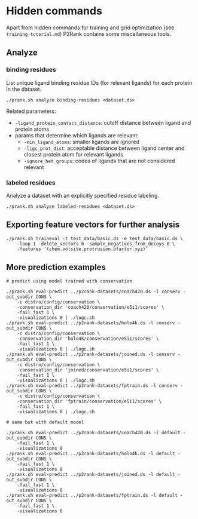 
# Hidden commands

Apart from hidden commands for training and grid optimization (see `training-tutorial.md`) P2Rank contains some miscellaneous tools. 

## Analyze

### binding residues
List unique ligand binding residue IDs (for relevant ligands) for each protein in the dataset.
~~~
./prank.sh analyze binding-residues <dataset.ds>
~~~
Related parameters:
- `-ligand_protein_contact_distance`: cutoff distance between ligand and protein atoms
- params that determine which ligands are relevant:  
  - `-min_ligand_atoms`: smaller ligands are ignored
  - `-ligc_prot_dist`: acceptable distance between ligand center and closest protein atom for relevant ligands
  - `-ignore_het_groups`: codes of ligands that are not considered relevant


### labeled residues
Analyze a dataset with an explicitly specified residue labeling.
~~~
./prank.sh analyze labeled-residues <dataset.ds>
~~~




## Exporting feature vectors for further analysis

~~~
./prank.sh traineval -t test_data/basic.ds -e test_data/basic.ds \
    -loop 1 -delete_vectors 0 -sample_negatives_from_decoys 0 \
    -features '(chem.volsite.protrusion.bfactor.xyz)'
~~~



## More prediction examples


~~~
# predict using model trained with conservation
   
./prank.sh eval-predict ../p2rank-datasets/coach420.ds -l conserv -out_subdir CONS \
    -c distro/config/conservation \
    -conservation_dir 'coach420/conservation/e5i1/scores' \
    -fail_fast 1 \
    -visualizations 0 | ./logc.sh       
./prank.sh eval-predict ../p2rank-datasets/holo4k.ds -l conserv -out_subdir CONS \
    -c distro/config/conservation \
    -conservation_dir 'holo4k/conservation/e5i1/scores' \
    -fail_fast 1 \
    -visualizations 0 | ./logc.sh     
./prank.sh eval-predict ../p2rank-datasets/joined.ds -l conserv -out_subdir CONS \
    -c distro/config/conservation \
    -conservation_dir 'joined/conservation/e5i1/scores' \
    -fail_fast 1 \
    -visualizations 0 | ./logc.sh     
./prank.sh eval-predict ../p2rank-datasets/fptrain.ds -l conserv -out_subdir CONS \
    -c distro/config/conservation \
    -conservation_dir 'fptrain/conservation/e5i1/scores' \
    -fail_fast 1 \
    -visualizations 0 | ./logc.sh      
    
# same but with default model   
 
./prank.sh eval-predict ../p2rank-datasets/coach420.ds -l default -out_subdir CONS \
    -fail_fast 1 \
    -visualizations 0       
./prank.sh eval-predict ../p2rank-datasets/holo4k.ds -l default -out_subdir CONS \
    -fail_fast 1 \
    -visualizations 0   
./prank.sh eval-predict ../p2rank-datasets/joined.ds -l default -out_subdir CONS \
    -fail_fast 1 \
    -visualizations 0   
./prank.sh eval-predict ../p2rank-datasets/fptrain.ds -l default -out_subdir CONS \
    -fail_fast 1 \
    -visualizations 0    

~~~

